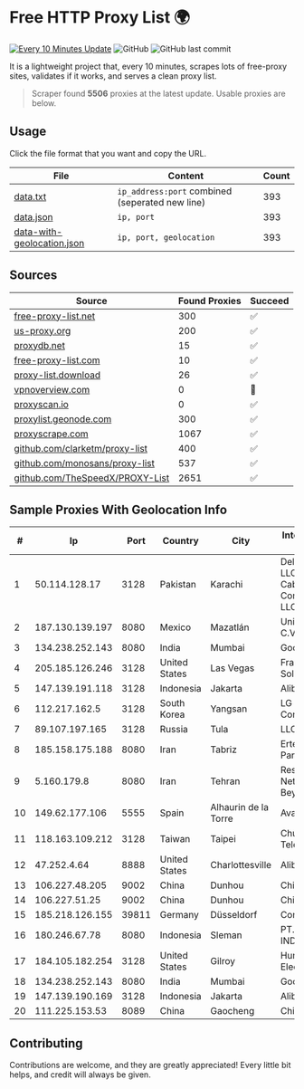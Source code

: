 
# Free HTTP Proxy List 🌍

[![Every 10 Minutes Update](https://github.com/mertguvencli/http-proxy-list/actions/workflows/main.yml/badge.svg?branch=main)](https://github.com/mertguvencli/http-proxy-list/actions/workflows/main.yml)
![GitHub](https://img.shields.io/github/license/mertguvencli/http-proxy-list)
![GitHub last commit](https://img.shields.io/github/last-commit/mertguvencli/http-proxy-list)

It is a lightweight project that, every 10 minutes, scrapes lots of free-proxy sites, validates if it works, and serves a clean proxy list.


> Scraper found **5506** proxies at the latest update. Usable proxies are below.

## Usage

Click the file format that you want and copy the URL.


|File|Content|Count|
|----|-------|-----|
|[data.txt](https://raw.githubusercontent.com/mertguvencli/http-proxy-list/main/proxy-list/data.txt)|`ip_address:port` combined (seperated new line)|393|
|[data.json](https://raw.githubusercontent.com/mertguvencli/http-proxy-list/main/proxy-list/data.json)|`ip, port`|393|
|[data-with-geolocation.json](https://raw.githubusercontent.com/mertguvencli/http-proxy-list/main/proxy-list/data-with-geolocation.json)|`ip, port, geolocation`|393|

## Sources

|Source|Found Proxies|Succeed|
|------|-------------|-------|
|[free-proxy-list.net](https://free-proxy-list.net)|300|✅|
|[us-proxy.org](https://www.us-proxy.org)|200|✅|
|[proxydb.net](http://proxydb.net)|15|✅|
|[free-proxy-list.com](https://free-proxy-list.com/?page=&port=&type%5B%5D=http&type%5B%5D=https&up_time=0&search=Search)|10|✅|
|[proxy-list.download](https://www.proxy-list.download/HTTP)|26|✅|
|[vpnoverview.com](https://vpnoverview.com/privacy/anonymous-browsing/free-proxy-servers)|0|🚫|
|[proxyscan.io](https://www.proxyscan.io)|0|✅|
|[proxylist.geonode.com](https://proxylist.geonode.com/api/proxy-list?limit=300&page=1&sort_by=lastChecked&sort_type=desc&protocols=http,https)|300|✅|
|[proxyscrape.com](https://api.proxyscrape.com/v2/?request=displayproxies&protocol=http&timeout=10000&country=all&ssl=all&anonymity=all)|1067|✅|
|[github.com/clarketm/proxy-list](https://raw.githubusercontent.com/clarketm/proxy-list/master/proxy-list-raw.txt)|400|✅|
|[github.com/monosans/proxy-list](https://raw.githubusercontent.com/monosans/proxy-list/main/proxies/http.txt)|537|✅|
|[github.com/TheSpeedX/PROXY-List](https://raw.githubusercontent.com/TheSpeedX/PROXY-List/master/http.txt)|2651|✅|


## Sample Proxies With Geolocation Info

|#|Ip|Port|Country|City|Internet Service Provider|
|-|--|----|-------|----|-------------------------|
|1|50.114.128.17|3128|Pakistan|Karachi|Delta Centric LLC, Comcast Cable Communications, LLC|
|2|187.130.139.197|8080|Mexico|Mazatlán|Uninet S.A. de C.V.|
|3|134.238.252.143|8080|India|Mumbai|Google LLC|
|4|205.185.126.246|3128|United States|Las Vegas|FranTech Solutions|
|5|147.139.191.118|3128|Indonesia|Jakarta|Alibaba.com LLC|
|6|112.217.162.5|3128|South Korea|Yangsan|LG DACOM Corporation|
|7|89.107.197.165|3128|Russia|Tula|LLC TK Altair|
|8|185.158.175.188|8080|Iran|Tabriz|Ertebatat Sabet Parsian Co. PJS|
|9|5.160.179.8|8080|Iran|Tehran|Respina Networks & Beyond PJSC|
|10|149.62.177.106|5555|Spain|Alhaurin de la Torre|Avatel Telecom|
|11|118.163.109.212|3128|Taiwan|Taipei|Chunghwa Telecom Co., Ltd.|
|12|47.252.4.64|8888|United States|Charlottesville|Alibaba.com LLC|
|13|106.227.48.205|9002|China|Dunhou|China Telecom|
|14|106.227.51.25|9002|China|Dunhou|China Telecom|
|15|185.218.126.155|39811|Germany|Düsseldorf|Contabo GmbH|
|16|180.246.67.78|8080|Indonesia|Sleman|PT. TELKOM INDONESIA|
|17|184.105.182.254|3128|United States|Gilroy|Hurricane Electric LLC|
|18|134.238.252.143|8080|India|Mumbai|Google LLC|
|19|147.139.190.169|3128|Indonesia|Jakarta|Alibaba.com LLC|
|20|111.225.153.53|8089|China|Gaocheng|Chinanet|



## Contributing

Contributions are welcome, and they are greatly appreciated! Every
little bit helps, and credit will always be given.

